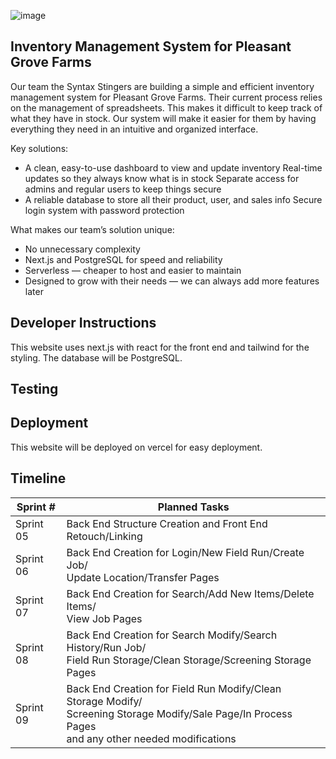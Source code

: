 ![image](https://github.com/user-attachments/assets/1c514d96-ffab-459d-aff8-07aef5d505c5)

## Inventory Management System for Pleasant Grove Farms

Our team the Syntax Stingers are building a simple and efficient inventory management system for Pleasant Grove Farms. Their current process relies on the management of spreadsheets. This makes it difficult to keep track of what they have in stock. Our system will make it easier for them by having everything they need in an intuitive and organized interface.

Key solutions:

* A clean, easy-to-use dashboard to view and update inventory
  Real-time updates so they always know what is in stock
  Separate access for admins and regular users to keep things secure
* A reliable database to store all their product, user, and sales info
  Secure login system with password protection

What makes our team’s solution unique:

 * No unnecessary complexity
 * Next.js and PostgreSQL for speed and reliability
 * Serverless — cheaper to host and easier to maintain
 * Designed to grow with their needs — we can always add more features later



## Developer Instructions
This website uses next.js with react for the front end and tailwind for the styling. The database will be PostgreSQL. 

## Testing 

## Deployment
This website will be deployed on vercel for easy deployment. 

## Timeline

| Sprint #       | Planned Tasks                                                                                                                                             |
|----------------|-----------------------------------------------------------------------------------------------------------------------------------------------------------|
| Sprint 05      | Back End Structure Creation and Front End Retouch/Linking                                                                                                 |
| Sprint 06      | Back End Creation for Login/New Field Run/Create Job/<br>Update Location/Transfer Pages                                                                   |
| Sprint 07      | Back End Creation for Search/Add New Items/Delete Items/<br>View Job Pages                                                                                |
| Sprint 08      | Back End Creation for Search Modify/Search History/Run Job/<br>Field Run Storage/Clean Storage/Screening Storage Pages                                    |
| Sprint 09      | Back End Creation for Field Run Modify/Clean Storage Modify/<br>Screening Storage Modify/Sale Page/In Process Pages<br>and any other needed modifications |
